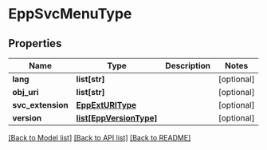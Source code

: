 # EppSvcMenuType

## Properties
Name | Type | Description | Notes
------------ | ------------- | ------------- | -------------
**lang** | **list[str]** |  | [optional] 
**obj_uri** | **list[str]** |  | [optional] 
**svc_extension** | [**EppExtURIType**](EppExtURIType.md) |  | [optional] 
**version** | [**list[EppVersionType]**](EppVersionType.md) |  | [optional] 

[[Back to Model list]](../README.md#documentation-for-models) [[Back to API list]](../README.md#documentation-for-api-endpoints) [[Back to README]](../README.md)

